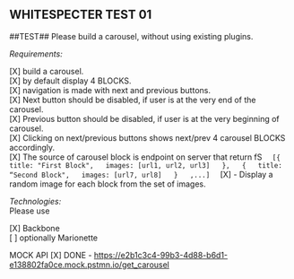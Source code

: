 WHITESPECTER TEST 01
---

##TEST##
Please build a carousel, without using existing plugins.

*Requirements:*  

[X] build a carousel.  
[X] by default display 4 BLOCKS.  
[X] navigation is made with next and previous buttons.  
[X] Next button should be disabled, if user is at the very end of the carousel.  
[X] Previous button should be disabled, if user is at the very beginning of carousel.  
[X] Clicking on next/previous buttons shows next/prev 4 carousel BLOCKS accordingly.  
[X] The source of carousel block is endpoint on server that return fS
`  
[{  
title: "First Block",  
images: [url1, url2, url3]  
},  
{  
title: “Second Block",  
images: [url7, url8]  
}  
,...]  
`
[X] - Display a random image for each block from the set of images.

*Technologies:*  
Please use  

[X] Backbone  
[ ] optionally Marionette  


MOCK API
[X] DONE - https://e2b1c3c4-99b3-4d88-b6d1-e138802fa0ce.mock.pstmn.io/get_carousel


